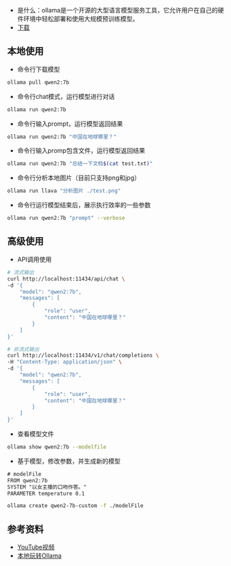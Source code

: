 - 是什么：ollama是一个开源的大型语言模型服务工具，它允许用户在自己的硬件环境中轻松部署和使用大规模预训练模型。
- [下载](https://ollama.com/download)

## 本地使用

- 命令行下载模型

```sh
ollama pull qwen2:7b
```

- 命令行chat模式，运行模型进行对话

```sh
ollama run qwen2:7b
```

- 命令行输入prompt，运行模型返回结果

```sh
ollama run qwen2:7b "中国在地球哪里？"
```

- 命令行输入promp包含文件，运行模型返回结果

```sh
ollama run qwen2:7b "总结一下文档$(cat test.txt)"
```

- 命令行分析本地图片（目前只支持png和jpg）

```sh
ollama run llava "分析图片 ./test.png"
```

- 命令行运行模型结束后，展示执行效率的一些参数

```sh
ollama run qwen2:7b "prompt" --verbose
```

## 高级使用

- API调用使用

```sh
# 流式输出
curl http://localhost:11434/api/chat \
-d '{
	"model": "qwen2:7b",
	"messages": [
		{
			"role": "user",
			"content": "中国在地球哪里？"
		}
	]
}'
```

```sh
# 非流式输出
curl http://localhost:11434/v1/chat/completions \
-H "Content-Type: application/json" \
-d '{
	"model": "qwen2:7b",
	"messages": [
		{
			"role": "user",
			"content": "中国在地球哪里？"
		}
	]
}'
```

- 查看模型文件

```sh
ollama show qwen2:7b --modelfile
```

- 基于模型，修改参数，并生成新的模型

```txt
# modelFile
FROM qwen2:7b
SYSTEM "以女主播的口吻作答。"
PARAMETER temperature 0.1
```

```sh
ollama create qwen2-7b-custom -f ./modelFile
```

## 参考资料

- [YouTube视频](https://www.youtube.com/watch?v=POf4qbohP9k&t=20s)
- [本地玩转Ollama](https://sspai.com/post/85193)
